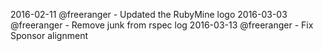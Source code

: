 2016-02-11 @freeranger - Updated the RubyMine logo
2016-03-03 @freeranger - Remove junk from rspec log
2016-03-13 @freeranger - Fix Sponsor alignment
